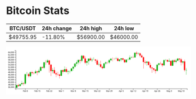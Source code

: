 # Bitcoin Stats

BTC/USDT|24h change|24h high|24h low|
|---|---|---|---|
|$49755.95|-11.80%|$56900.00|$46000.00|

<img src="./chart.svg">
